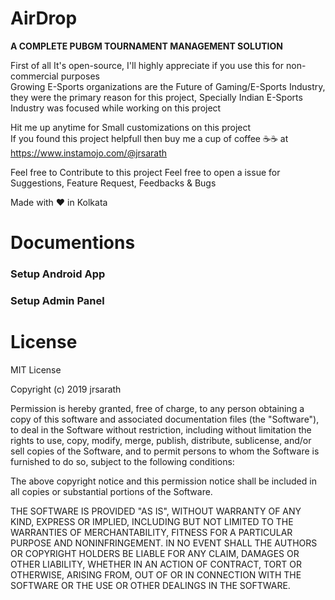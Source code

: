 # AirDrop
**A COMPLETE PUBGM TOURNAMENT MANAGEMENT SOLUTION**  

First of all It's open-source, I'll highly appreciate if you use this for non-commercial purposes  
Growing E-Sports organizations are the Future of Gaming/E-Sports Industry,  
they were the primary reason for this project, Specially Indian E-Sports Industry was focused while working on this project

Hit me up anytime for Small customizations on this project  
If you found this project helpfull then buy me a cup of coffee :coffee::coffee: at https://www.instamojo.com/@jrsarath

Feel free to Contribute to this project
Feel free to open a issue for Suggestions, Feature Request, Feedbacks & Bugs

Made with :heart: in Kolkata

# Documentions

### Setup Android App

### Setup Admin Panel

# License
MIT License

Copyright (c) 2019 jrsarath

Permission is hereby granted, free of charge, to any person obtaining a copy of this software and associated documentation files (the "Software"), to deal in the Software without restriction, including without limitation the rights to use, copy, modify, merge, publish, distribute, sublicense, and/or sell copies of the Software, and to permit persons to whom the Software is furnished to do so, subject to the following conditions:

The above copyright notice and this permission notice shall be included in all copies or substantial portions of the Software.

THE SOFTWARE IS PROVIDED "AS IS", WITHOUT WARRANTY OF ANY KIND, EXPRESS OR IMPLIED, INCLUDING BUT NOT LIMITED TO THE WARRANTIES OF MERCHANTABILITY, FITNESS FOR A PARTICULAR PURPOSE AND NONINFRINGEMENT. IN NO EVENT SHALL THE AUTHORS OR COPYRIGHT HOLDERS BE LIABLE FOR ANY CLAIM, DAMAGES OR OTHER LIABILITY, WHETHER IN AN ACTION OF CONTRACT, TORT OR OTHERWISE, ARISING FROM, OUT OF OR IN CONNECTION WITH THE SOFTWARE OR THE USE OR OTHER DEALINGS IN THE SOFTWARE.
